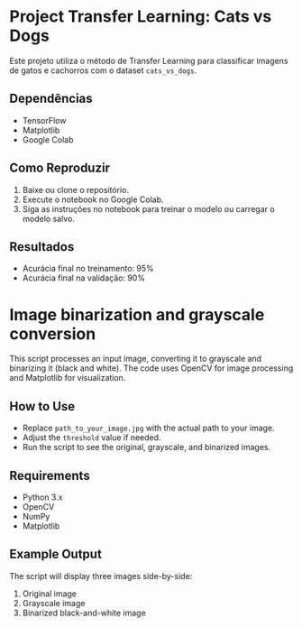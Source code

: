 # Project Transfer Learning: Cats vs Dogs

Este projeto utiliza o método de Transfer Learning para classificar imagens de gatos e cachorros com o dataset `cats_vs_dogs`.

## Dependências
- TensorFlow
- Matplotlib
- Google Colab

## Como Reproduzir
1. Baixe ou clone o repositório.
2. Execute o notebook no Google Colab.
3. Siga as instruções no notebook para treinar o modelo ou carregar o modelo salvo.

## Resultados
- Acurácia final no treinamento: 95%
- Acurácia final na validação: 90%


# Image binarization and grayscale conversion

This script processes an input image, converting it to grayscale and binarizing it (black and white). The code uses OpenCV for image processing and Matplotlib for visualization.

## How to Use
- Replace `path_to_your_image.jpg` with the actual path to your image.
- Adjust the `threshold` value if needed.
- Run the script to see the original, grayscale, and binarized images.

## Requirements
- Python 3.x
- OpenCV
- NumPy
- Matplotlib

## Example Output
The script will display three images side-by-side:
1. Original image
2. Grayscale image
3. Binarized black-and-white image
